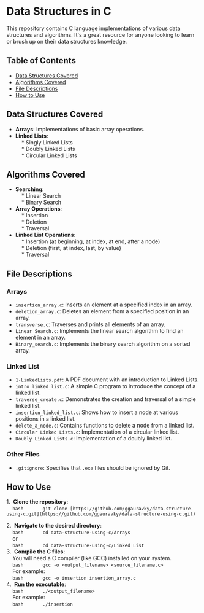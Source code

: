 # Data Structures in C

This repository contains C language implementations of various data structures and algorithms. It's a great resource for anyone looking to learn or brush up on their data structures knowledge.

## Table of Contents

- [Data Structures Covered](#data-structures-covered)  
- [Algorithms Covered](#algorithms-covered)  
- [File Descriptions](#file-descriptions)  
- [How to Use](#how-to-use)

## Data Structures Covered

* **Arrays**: Implementations of basic array operations.  
* **Linked Lists**:  
    * Singly Linked Lists  
    * Doubly Linked Lists  
    * Circular Linked Lists

## Algorithms Covered

* **Searching**:  
    * Linear Search  
    * Binary Search  
* **Array Operations**:  
    * Insertion  
    * Deletion  
    * Traversal  
* **Linked List Operations**:  
    * Insertion (at beginning, at index, at end, after a node)  
    * Deletion (first, at index, last, by value)  
    * Traversal

## File Descriptions

### Arrays

* `insertion_array.c`: Inserts an element at a specified index in an array.  
* `deletion_array.c`: Deletes an element from a specified position in an array.  
* `transverse.c`: Traverses and prints all elements of an array.  
* `Linear_Search.c`: Implements the linear search algorithm to find an element in an array.  
* `Binary_search.c`: Implements the binary search algorithm on a sorted array.

### Linked List

* `1-LinkedLists.pdf`: A PDF document with an introduction to Linked Lists.  
* `intro_linked_list.c`: A simple C program to introduce the concept of a linked list.  
* `traverse_create.c`: Demonstrates the creation and traversal of a simple linked list.  
* `insertion_linked_list.c`: Shows how to insert a node at various positions in a linked list.  
* `delete_a_node.c`: Contains functions to delete a node from a linked list.  
* `Circular Linked Lists.c`: Implementation of a circular linked list.  
* `Doubly Linked Lists.c`: Implementation of a doubly linked list.

### Other Files

* `.gitignore`: Specifies that `.exe` files should be ignored by Git.

## How to Use

1.  **Clone the repository**:  
    ```bash  
    git clone [https://github.com/ggauravky/data-structure-using-c.git](https://github.com/ggauravky/data-structure-using-c.git)  
    ```  
2.  **Navigate to the desired directory**:  
    ```bash  
    cd data-structure-using-c/Arrays  
    ```  
    or  
    ```bash  
    cd data-structure-using-c/Linked List  
    ```  
3.  **Compile the C files**:  
    You will need a C compiler (like GCC) installed on your system.  
    ```bash  
    gcc -o <output_filename> <source_filename.c>  
    ```  
    For example:  
    ```bash  
    gcc -o insertion insertion_array.c  
    ```  
4.  **Run the executable**:  
    ```bash  
    ./<output_filename>  
    ```  
    For example:  
    ```bash  
    ./insertion  
    ```​